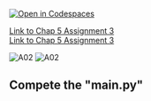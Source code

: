 [![Open in Codespaces](https://classroom.github.com/assets/launch-codespace-2972f46106e565e64193e422d61a12cf1da4916b45550586e14ef0a7c637dd04.svg)](https://classroom.github.com/open-in-codespaces?assignment_repo_id=15362061)

[Link to Chap 5 Assignment 3](https://docs.google.com/presentation/d/1r3h2R9JwK9HK_U2Ia-zncL0BSjHV6Giu6ugNJ6yZpgc/edit#slide=id.g1728425abfa_0_83) <BR>
[Link to Chap 5 Assignment 3](https://docs.google.com/presentation/d/1r3h2R9JwK9HK_U2Ia-zncL0BSjHV6Giu6ugNJ6yZpgc/edit#slide=id.g1728425abfa_0_93)

![A02](https://nimbus-screenshots.s3.amazonaws.com/s/ee045661ff9098b0429105b189e4d171.png)
![A02](https://nimbus-screenshots.s3.amazonaws.com/s/5315b776512a03e933b8c5eeb640c592.png)

## Compete the "main.py"


